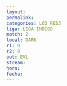 ```yaml
---
layout: 
permalink: 
categories: LO3 RES3
liga: LIGA INDIGO
match: 2
local: DARK
r1: 0
r2: 0
out: EVL
stream: 
hora: 
fecha:
---
```

